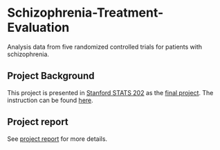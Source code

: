 # Schizophrenia-Treatment-Evaluation

Analysis data from five randomized controlled trials for patients with schizophrenia.

## Project Background
This project is presented in [Stanford STATS 202](https://stats-202.github.io/) as the [final project](https://stats-202.github.io/project.html). The instruction can be found [here](https://stats-202.github.io/assets/project/final_project.pdf).

## Project report
See [project report](https://github.com/shengbo-ma/Schizophrenia-Treatment-Evaluation/blob/master/script.ipynb) for more details.
